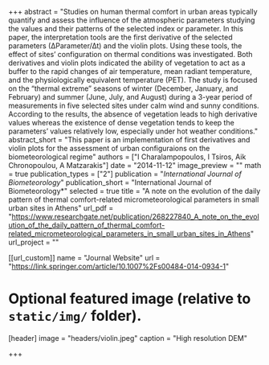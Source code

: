 +++
abstract = "Studies on human thermal comfort in urban areas typically quantify and assess the influence of the atmospheric parameters studying the values and their patterns of the selected index or parameter. In this paper, the interpretation tools are the first derivative of the selected parameters (∆Parameter/∆t) and the violin plots. Using these tools, the effect of sites’ configuration on thermal conditions was investigated. Both derivatives and violin plots indicated the ability of vegetation to act as a buffer to the rapid changes of air temperature, mean radiant temperature, and the physiologically equivalent temperature (PET). The study is focused on the “thermal extreme” seasons of winter (December, January, and February) and summer (June, July, and August) during a 3-year period of measurements in five selected sites under calm wind and sunny conditions. According to the results, the absence of vegetation leads to high derivative values whereas the existence of dense vegetation tends to keep the parameters’ values relatively low, especially under hot weather conditions."
abstract_short = "This paper is an implementation of first derivatives and violin plots for the assessment of urban configuraions on the biometeorological regime"
authors = ["I Charalampopoulos, I Tsiros, Aik Chronopoulou, A Matzarakis"]
date = "2014-11-12"
image_preview = ""
math = true
publication_types = ["2"]
publication = "*International Journal of Biometeorology*"
publication_short = "International Journal of Biometeorology*"
selected = true
title = "A note on the evolution of the daily pattern of thermal comfort-related micrometeorological parameters in small urban sites in Athens"
url_pdf = "https://www.researchgate.net/publication/268227840_A_note_on_the_evolution_of_the_daily_pattern_of_thermal_comfort-related_micrometeorological_parameters_in_small_urban_sites_in_Athens"
url_project = ""

[[url_custom]]
name = "Journal Website"
url = "https://link.springer.com/article/10.1007%2Fs00484-014-0934-1"

# Optional featured image (relative to `static/img/` folder).
[header]
image = "headers/violin.jpeg"
caption = "High resolution DEM"

+++